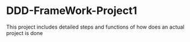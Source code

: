 # DDD-FrameWork-Project1
This project includes detailed steps and functions of how does an actual project is done  
